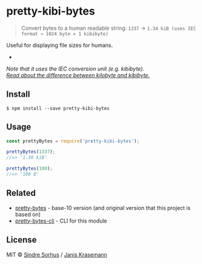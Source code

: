 # pretty-kibi-bytes

> Convert bytes to a human readable string: `1337` → `1.34 kiB (uses IEC format → 1024 byte = 1 kibibyte)`

Useful for displaying file sizes for humans.

-

*Note that it uses the IEC conversion unit (e.g. kibibyte).  
[Read about the difference between kilobyte and kibibyte.](https://en.wikipedia.org/wiki/Kibibyte)*


## Install

```
$ npm install --save pretty-kibi-bytes
```


## Usage

```js
const prettyBytes = require('pretty-kibi-bytes');

prettyBytes(1337);
//=> '1.30 kiB'

prettyBytes(100);
//=> '100 B'
```


## Related

- [pretty-bytes](https://github.com/sindresorhus/pretty-bytes) - base-10 version (and original version that this project is based on)
- [pretty-bytes-cli](https://github.com/sindresorhus/pretty-bytes-cli) - CLI for this module


## License

MIT © [Sindre Sorhus](https://sindresorhus.com) / [Janis Krasemann](https://janiskrasemann.com)
